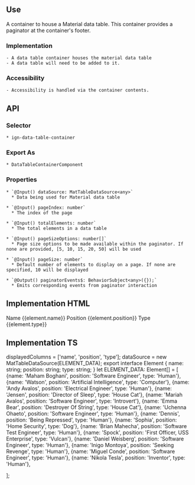 ## Use
  A container to house a Material data table. This container provides a paginator at the container's footer.

  ### Implementation
    - A data table container houses the material data table
    - A data table will need to be added to it.

  ### Accessibility
    - Accessibility is handled via the container contents. 


## API
  ### Selector
    * ign-data-table-container

  ### Export As
    * DataTableContainerComponent

  ### Properties 
    * `@Input() dataSource: MatTableDataSource<any>`
      * Data being used for Material data table 

    * `@Input() pageIndex: number`
      * The index of the page

    * `@Input() totalElements: number`
      * The total elements in a data table 

    * `@Input() pageSizeOptions: number[]`
      * Page size options to be made available within the paginator. If none are provided, [5, 10, 15, 20, 50] will be used

    * `@Input() pageSize: number`
      * Default number of elements to display on a page. If none are specified, 10 will be displayed
      
    * `@Output() paginatorEvents$: BehaviorSubject<any>({});`
      * Emits corresponding events from paginator interaction


## Implementation HTML
  <div class="example-container mat-elevation-z8">
    <ign-data-table-container [dataSource]="dataSource">
        <mat-table #table [dataSource]="dataSource">
          <!--- Note that these columns can be defined in any order.
                The actual rendered columns are set as a property on the row definition" -->
            <!-- Name Column -->
            <ng-container matColumnDef="name">
            <mat-header-cell \*matHeaderCellDef> Name </mat-header-cell>
            <mat-cell \*matCellDef="let element"> {{element.name}} </mat-cell>
            </ng-container>             
          <!-- Position Column -->
          <ng-container matColumnDef="position">
            <mat-header-cell \*matHeaderCellDef> Position </mat-header-cell>
            <mat-cell \*matCellDef="let element"> {{element.position}} </mat-cell>
          </ng-container>              
          <!-- Type Column -->
          <ng-container matColumnDef="type">
            <mat-header-cell \*matHeaderCellDef> Type </mat-header-cell>
            <mat-cell \*matCellDef="let element"> {{element.type}} </mat-cell>
          </ng-container>
          <mat-header-row \*matHeaderRowDef="displayedColumns"></mat-header-row>
          <mat-row \*matRowDef="let row; columns: displayedColumns;"></mat-row>
        </mat-table>
      </ign-data-table-container>
  </div>


## Implementation TS
  displayedColumns = ['name', 'position', 'type'];
  dataSource = new MatTableDataSource<Element>(ELEMENT_DATA);
  export interface Element {
    name: string;
    position: string;
    type: string;
  }
let ELEMENT_DATA: Element[] = [
    {name: 'Maham Boghani', position: 'Software Engineer', type: 'Human'},
    {name: 'Watson', position: 'Artificial Intelligence', type: 'Computer'},
    {name: 'Andy Avalos', position: 'Electrical Engineer', type: 'Human'},
    {name: 'Jensen', position: 'Director of Sleep', type: 'House Cat'},
    {name: 'Mariah Avalos', position: 'Software Engineer', type: 'Introvert'},
    {name: 'Emma Bear', position: 'Destroyer Of String', type: 'House Cat'},
    {name: 'Uchenna Ohaeto', position: 'Software Engineer', type: 'Human'},
    {name: 'Dennis', position: 'Being Repressed', type: 'Human'},
    {name: 'Sophia', position: 'Home Security', type: 'Dog'},
    {name: 'Brian Mahecha', position: 'Software Test Engineer', type: 'Human'},
    {name: 'Spock', position: 'First Officer, USS Enterprise', type: 'Vulcan'},
    {name: 'Daniel Weisberg', position: 'Software Engineer', type: 'Human'},
    {name: 'Inigo Montoya', position: 'Seeking Revenge', type: 'Human'},
    {name: 'Miguel Conde', position: 'Software Engineer', type: 'Human'},
    {name: 'Nikola Tesla', position: 'Inventor', type: 'Human'},
  
];